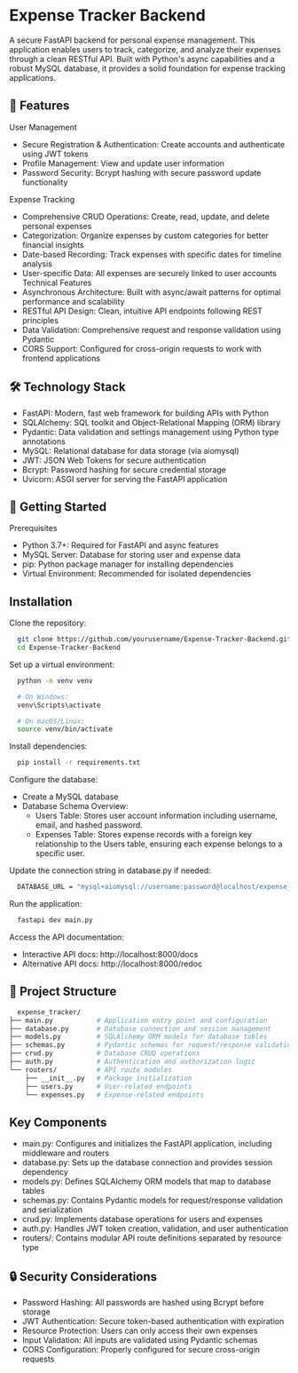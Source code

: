 
# Expense Tracker Backend

A secure FastAPI backend for personal expense management. This application enables users to track, categorize, and analyze their expenses through a clean RESTful API. Built with Python's async capabilities and a robust MySQL database, it provides a solid foundation for expense tracking applications.
## 🚀 Features
User Management
 - Secure Registration & Authentication: Create accounts and authenticate using JWT tokens
 - Profile Management: View and update user information
 - Password Security: Bcrypt hashing with secure password update functionality

Expense Tracking
 - Comprehensive CRUD Operations: Create, read, update, and delete personal expenses
 - Categorization: Organize expenses by custom categories for better financial insights
 - Date-based Recording: Track expenses with specific dates for timeline analysis
 - User-specific Data: All expenses are securely linked to user accounts
Technical Features
 - Asynchronous Architecture: Built with async/await patterns for optimal performance and scalability
 - RESTful API Design: Clean, intuitive API endpoints following REST principles
 - Data Validation: Comprehensive request and response validation using Pydantic
 - CORS Support: Configured for cross-origin requests to work with frontend applications

## 🛠️ Technology Stack
 - FastAPI: Modern, fast web framework for building APIs with Python 
 - SQLAlchemy: SQL toolkit and Object-Relational Mapping (ORM) library
 - Pydantic: Data validation and settings management using Python type annotations
 - MySQL: Relational database for data storage (via aiomysql)
 - JWT: JSON Web Tokens for secure authentication
 - Bcrypt: Password hashing for secure credential storage
 - Uvicorn: ASGI server for serving the FastAPI application

## 🏁 Getting Started
Prerequisites
 - Python 3.7+: Required for FastAPI and async features
 - MySQL Server: Database for storing user and expense data
 - pip: Python package manager for installing dependencies
 - Virtual Environment: Recommended for isolated dependencies
 
    
## Installation

Clone the repository:

```bash
  git clone https://github.com/yourusername/Expense-Tracker-Backend.git
  cd Expense-Tracker-Backend
```

Set up a virtual environment:
```bash
  python -m venv venv

  # On Windows:
  venv\Scripts\activate

  # On macOS/Linux:
  source venv/bin/activate
```

Install dependencies:
```bash
  pip install -r requirements.txt
```

Configure the database:
 - Create a MySQL database
 - Database Schema Overview:
   - Users Table: Stores user account information including username, email, and hashed password.
   - Expenses Table: Stores expense records with a foreign key relationship to the Users table, ensuring each expense belongs to a specific user.

Update the connection string in database.py if needed:
```bash
  DATABASE_URL = "mysql+aiomysql://username:password@localhost/expense_tracker"
```

Run the application:
```bash
  fastapi dev main.py
```

Access the API documentation:
 - Interactive API docs: http://localhost:8000/docs
 - Alternative API docs: http://localhost:8000/redoc

## 📁 Project Structure
```bash
  expense_tracker/
├── main.py           # Application entry point and configuration
├── database.py       # Database connection and session management
├── models.py         # SQLAlchemy ORM models for database tables
├── schemas.py        # Pydantic schemas for request/response validation
├── crud.py           # Database CRUD operations
├── auth.py           # Authentication and authorization logic
└── routers/          # API route modules
    ├── __init__.py   # Package initialization
    ├── users.py      # User-related endpoints
    └── expenses.py   # Expense-related endpoints
```
## Key Components
 - main.py: Configures and initializes the FastAPI application, including middleware and routers
 - database.py: Sets up the database connection and provides session dependency
 - models.py: Defines SQLAlchemy ORM models that map to database tables
 - schemas.py: Contains Pydantic models for request/response validation and serialization
 - crud.py: Implements database operations for users and expenses
 - auth.py: Handles JWT token creation, validation, and user authentication
 - routers/: Contains modular API route definitions separated by resource type

## 🔒 Security Considerations
 - Password Hashing: All passwords are hashed using Bcrypt before storage
 - JWT Authentication: Secure token-based authentication with expiration
 - Resource Protection: Users can only access their own expenses
 - Input Validation: All inputs are validated using Pydantic schemas
 - CORS Configuration: Properly configured for secure cross-origin requests

